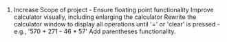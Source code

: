 1. Increase Scope of project -
        Ensure floating point functionality
        Improve calculator visually, including enlarging the calculator
        Rewrite the calculator window to display all operations until '=' or 'clear' is pressed -
            e.g., '570 + 271 - 46 * 57'
        Add parentheses functionality.